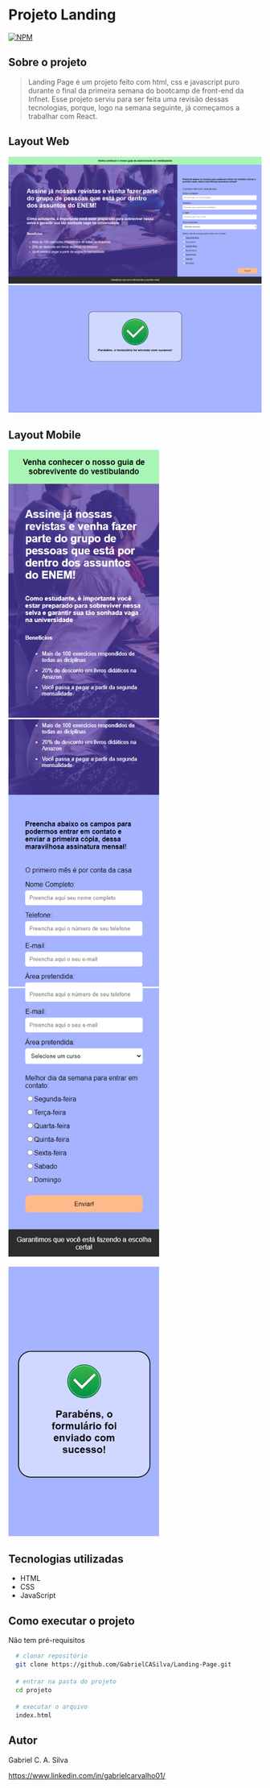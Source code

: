# Projeto Landing
[![NPM](https://img.shields.io/npm/l/react)](https://github.com/GabrielCASilva/Landing-Page/blob/main/LICENSE)

## Sobre o projeto

> Landing Page é um projeto feito com html, css e javascript puro durante o final da primeira semana do bootcamp de front-end da Infnet. Esse projeto serviu para ser feita uma revisão dessas tecnologias, porque, logo na semana seguinte, já começamos a trabalhar com React.

## Layout Web
![Web 1](https://github.com/GabrielCASilva/assets/blob/main/img-projeto-landing-page/pagina-inicial-landing-page.png)
<br>
![Web 2](https://github.com/GabrielCASilva/assets/blob/main/img-projeto-landing-page/enviado-landing-page.png)
<br>

## Layout Mobile
<img src="https://github.com/GabrielCASilva/assets/blob/main/img-projeto-landing-page/pagina-inicial-landing-page-mobile-responsivo.png" width="300"/> <img src="https://github.com/GabrielCASilva/assets/blob/main/img-projeto-landing-page/pagina-inicial-landing-page-mobile-responsivo2.png" width="300"/> <img src="https://github.com/GabrielCASilva/assets/blob/main/img-projeto-landing-page/pagina-inicial-landing-page-mobile-responsivo3.png" width="300"/>
<br><br>
<img src="https://github.com/GabrielCASilva/assets/blob/main/img-projeto-landing-page/enviado-landing-page-mobile.png" width="300"/>

## Tecnologias utilizadas
-  HTML
-  CSS
-  JavaScript

## Como executar o projeto
Não tem pré-requisitos

```bash
  # clonar repositório
  git clone https://github.com/GabrielCASilva/Landing-Page.git

  # entrar na pasta do projeto
  cd projeto

  # executar o arquivo
  index.html
```

## Autor

Gabriel C. A. Silva

https://www.linkedin.com/in/gabrielcarvalho01/
